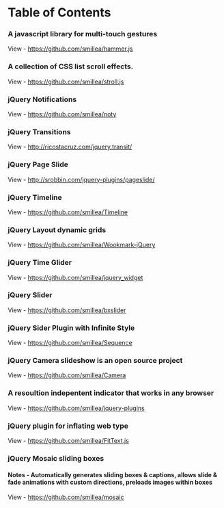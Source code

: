 # Table of Contents

### A javascript library for multi-touch gestures
View - https://github.com/smillea/hammer.js

### A collection of CSS list scroll effects.
View - https://github.com/smillea/stroll.js

### jQuery Notifications
View - https://github.com/smillea/noty

### jQuery Transitions
View - http://ricostacruz.com/jquery.transit/

### jQuery Page Slide
View - http://srobbin.com/jquery-plugins/pageslide/

### jQuery Timeline
View - https://github.com/smillea/Timeline

### jQuery Layout dynamic grids
View - https://github.com/smillea/Wookmark-jQuery

### jQuery Time Glider
View - https://github.com/smillea/jquery_widget

### jQuery Slider
View - https://github.com/smillea/bxslider

### jQuery Sider Plugin with Infinite Style
View - https://github.com/smillea/Sequence

### jQuery Camera slideshow is an open source project
View - https://github.com/smillea/Camera

### A resoultion indepentent indicator that works in any browser
View - https://github.com/smillea/jquery-plugins

### jQuery plugin for inflating web type
View - https://github.com/smillea/FitText.js

### jQuery Mosaic sliding boxes
#### Notes - Automatically generates sliding boxes & captions, allows slide & fade animations with custom directions, preloads images within boxes
View - https://github.com/smillea/mosaic